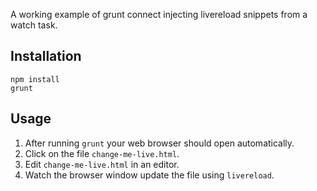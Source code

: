 A working example of grunt connect injecting livereload snippets from a watch task.

## Installation

```shell
npm install
grunt
```

## Usage

1. After running `grunt` your web browser should open automatically.
2. Click on the file `change-me-live.html`.
3. Edit `change-me-live.html` in an editor.
4. Watch the browser window update the file using `livereload`.

